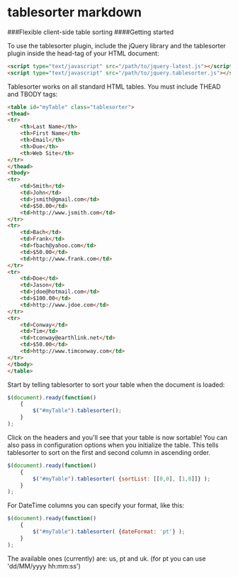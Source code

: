 tablesorter  markdown
===========

###Flexible client-side table sorting
####Getting started

To use the tablesorter plugin, include the jQuery library and the tablesorter plugin inside the head-tag of your HTML document:

```html
<script type="text/javascript" src="/path/to/jquery-latest.js"></script> 
<script type="text/javascript" src="/path/to/jquery.tablesorter.js"></script> 
```

Tablesorter works on all standard HTML tables. You must include THEAD and TBODY tags:

```html
<table id="myTable" class="tablesorter"> 
<thead> 
<tr> 
    <th>Last Name</th> 
    <th>First Name</th> 
    <th>Email</th> 
    <th>Due</th> 
    <th>Web Site</th> 
</tr> 
</thead> 
<tbody> 
<tr> 
    <td>Smith</td> 
    <td>John</td> 
    <td>jsmith@gmail.com</td> 
    <td>$50.00</td> 
    <td>http://www.jsmith.com</td> 
</tr> 
<tr> 
    <td>Bach</td> 
    <td>Frank</td> 
    <td>fbach@yahoo.com</td> 
    <td>$50.00</td> 
    <td>http://www.frank.com</td> 
</tr> 
<tr> 
    <td>Doe</td> 
    <td>Jason</td> 
    <td>jdoe@hotmail.com</td> 
    <td>$100.00</td> 
    <td>http://www.jdoe.com</td> 
</tr> 
<tr> 
    <td>Conway</td> 
    <td>Tim</td> 
    <td>tconway@earthlink.net</td> 
    <td>$50.00</td> 
    <td>http://www.timconway.com</td> 
</tr> 
</tbody> 
</table> 
```

Start by telling tablesorter to sort your table when the document is loaded:

```javascript
$(document).ready(function() 
    { 
        $("#myTable").tablesorter(); 
    } 
); 
```

Click on the headers and you'll see that your table is now sortable! You can also pass in configuration options when you initialize the table. This tells tablesorter to sort on the first and second column in ascending order.

```javascript
$(document).ready(function() 
    { 
        $("#myTable").tablesorter( {sortList: [[0,0], [1,0]]} ); 
    } 
); 
```

For DateTime columns you can specify your format, like this:

```javascript
$(document).ready(function() 
    { 
        $("#myTable").tablesorter( {dateFormat: 'pt'} ); 
    } 
); 
```

The available ones (currently) are: us, pt and uk. (for pt you can use 'dd/MM/yyyy hh:mm:ss')

